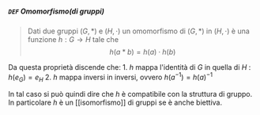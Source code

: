 ##### `DEF` Omomorfismo(di gruppi)

  >Dati due gruppi $(G,*)$ e $(H,\cdot)$ un omomorfismo di $(G,*)$ in $(H,\cdot)$ è una funzione $h : G \longrightarrow H$ tale che 
  > $$  h(a * b) = h(a) \cdot h(b)$$
  
Da questa proprietà discende che:
    1.  $h$ mappa l'identità di $G$ in quella di $H$ : $h(e_G) = e_H$
    2. $h$ mappa inversi in inversi, ovvero $h(a^{-1}) = h(a)^{-1}$

In tal caso si può quindi dire che $h$ è compatibile con la struttura di gruppo. 
In particolare $h$ è un [[isomorfismo]] di gruppi se è anche biettiva.